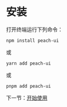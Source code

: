 # 安装

打开终端运行下列命令：

```
npm install peach-ui
```

或

```
yarn add peach-ui
```

或

```
pnpm add peach-ui
```

下一节：[开始使用](#/doc/get-started)
